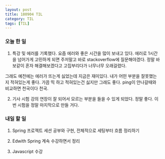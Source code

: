 ```yaml
---
layout: post
title: 180904 TIL 
category: TIL
tags: [TIL]
---
```



### 오늘 한 일

1. 특강 및 에러를 기록했다. 요즘 에러와 좋은 시간을 많이 보내고 있다. 에러로 1시간을 넘어가게 고민하게 되면 주저말고 바로 stackoverflow에 질문해야겠다. 정말 바보같이 혼자 해결해보겠다고 고집부리다가 너무너무 오래걸렸다. 

그래도 예전에는 에러가 뜨는게 싫었는데 지금은 재미있다. 내가 어떤 부분을 잘못했는지 적혀있는게 좋다. 가끔 띡 하고 적혀있는건 싫지만 그래도 좋다. ping이 안나갈때와 비교하면 천국이다 천국.

2. 기사 시험 강의 연장이 잘 되어서 모르는 부분을 들을 수 있게 되었다. 정말 좋다. 이번 시험을 정말 마지막으로 만들 거다. 
   

### 내일 할 일

1. Spring 프로젝트 세션 공부와 구현, 전체적으로 세팅부터 흐름 정리하기   

2. Edwith Spring 계속 수강하면서 정리 

3. Javascript 수강